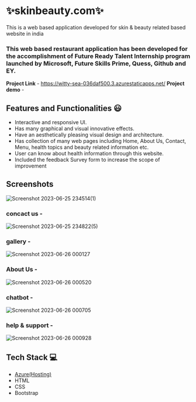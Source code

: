 # ✨skinbeauty.com✨

This is a web based application developed for skin & beauty related based website in india

### This web based restaurant application has been developed for the accomplishment of Future Ready Talent Internship program launched by Microsoft, Future Skills Prime, Quess, Github and EY.


**Project Link** - https://witty-sea-036daf500.3.azurestaticapps.net/
**Project demo** -

## Features and Functionalities 😃

- Interactive and responsive UI.
- Has many graphical and visual innovative effects.
- Have an aesthetically pleasing visual design and architecture.
- Has collection of many web pages including Home, About Us, Contact, Menu, health topics and beauty related information etc.
- User can know about health information through this website.
- Included the feedback Survey form to increase the scope of improvement 

## Screenshots
![Screenshot 2023-06-25 234514(1)](https://github.com/subhanikhanpathan/skinbeauty.com/assets/93383338/0f85b5b7-1d0e-4d3f-b042-8f23d1d0c89a)

### concact us -
![Screenshot 2023-06-25 234822(5)](https://github.com/subhanikhanpathan/skinbeauty.com/assets/93383338/32688544-2a84-485f-a49a-7ee9443bf73b)

### gallery -
![Screenshot 2023-06-26 000127](https://github.com/subhanikhanpathan/skinbeauty.com/assets/93383338/fea101ff-47e3-48e1-b62b-3ea3a143e332)

   
### About Us -
![Screenshot 2023-06-26 000520](https://github.com/subhanikhanpathan/skinbeauty.com/assets/93383338/8ab47fd3-085f-4499-b753-a6921058e513)


### chatbot -
![Screenshot 2023-06-26 000705](https://github.com/subhanikhanpathan/skinbeauty.com/assets/93383338/d4c7c93c-bfac-4e72-b5a3-3cd42d7024a1)


### help & support -

![Screenshot 2023-06-26 000928](https://github.com/subhanikhanpathan/skinbeauty.com/assets/93383338/ef9eeb10-ff45-4e4c-8ec3-39929dd301e3)


## Tech Stack 💻

- [Azure(Hosting)](https://azure.microsoft.com/en-in/features/azure-portal/)
- HTML
- CSS
- Bootstrap
